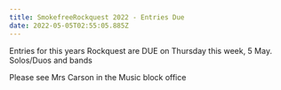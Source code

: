 ```yaml
---
title: SmokefreeRockquest 2022 - Entries Due
date: 2022-05-05T02:55:05.885Z
---
```

Entries for this years Rockquest are DUE on Thursday this week, 5 May.  
Solos/Duos and bands  

Please see Mrs Carson in the Music block office